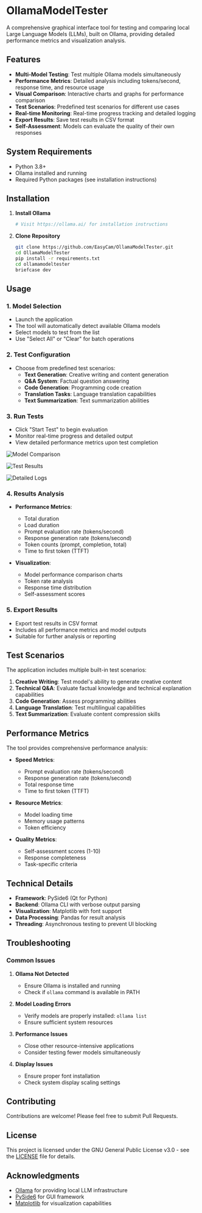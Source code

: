 # OllamaModelTester

A comprehensive graphical interface tool for testing and comparing local Large Language Models (LLMs), built on Ollama, providing detailed performance metrics and visualization analysis.


## Features

- **Multi-Model Testing**: Test multiple Ollama models simultaneously
- **Performance Metrics**: Detailed analysis including tokens/second, response time, and resource usage
- **Visual Comparison**: Interactive charts and graphs for performance comparison
- **Test Scenarios**: Predefined test scenarios for different use cases
- **Real-time Monitoring**: Real-time progress tracking and detailed logging
- **Export Results**: Save test results in CSV format
- **Self-Assessment**: Models can evaluate the quality of their own responses

## System Requirements

- Python 3.8+
- Ollama installed and running
- Required Python packages (see installation instructions)

## Installation

1. **Install Ollama**
   ```bash
   # Visit https://ollama.ai/ for installation instructions
   ```

2. **Clone Repository**
   ```bash
   git clone https://github.com/EasyCam/OllamaModelTester.git
   cd OllamaModelTester
   pip install -r requirements.txt
   cd ollamamodeltester
   briefcase dev
   ```

## Usage

### 1. Model Selection
- Launch the application
- The tool will automatically detect available Ollama models
- Select models to test from the list
- Use "Select All" or "Clear" for batch operations

### 2. Test Configuration
- Choose from predefined test scenarios:
  - **Text Generation**: Creative writing and content generation
  - **Q&A System**: Factual question answering
  - **Code Generation**: Programming code creation
  - **Translation Tasks**: Language translation capabilities
  - **Text Summarization**: Text summarization abilities

### 3. Run Tests
- Click "Start Test" to begin evaluation
- Monitor real-time progress and detailed output
- View detailed performance metrics upon test completion


![Model Comparison](images/0-Compare.png)

![Test Results](images/1-Results.png)

![Detailed Logs](images/2-Logs.png)

### 4. Results Analysis
- **Performance Metrics**:
  - Total duration
  - Load duration
  - Prompt evaluation rate (tokens/second)
  - Response generation rate (tokens/second)
  - Token counts (prompt, completion, total)
  - Time to first token (TTFT)

- **Visualization**:
  - Model performance comparison charts
  - Token rate analysis
  - Response time distribution
  - Self-assessment scores

### 5. Export Results
- Export test results in CSV format
- Includes all performance metrics and model outputs
- Suitable for further analysis or reporting

## Test Scenarios

The application includes multiple built-in test scenarios:

1. **Creative Writing**: Test model's ability to generate creative content
2. **Technical Q&A**: Evaluate factual knowledge and technical explanation capabilities
3. **Code Generation**: Assess programming abilities
4. **Language Translation**: Test multilingual capabilities
5. **Text Summarization**: Evaluate content compression skills

## Performance Metrics

The tool provides comprehensive performance analysis:

- **Speed Metrics**:
  - Prompt evaluation rate (tokens/second)
  - Response generation rate (tokens/second)
  - Total response time
  - Time to first token (TTFT)

- **Resource Metrics**:
  - Model loading time
  - Memory usage patterns
  - Token efficiency

- **Quality Metrics**:
  - Self-assessment scores (1-10)
  - Response completeness
  - Task-specific criteria

## Technical Details

- **Framework**: PySide6 (Qt for Python)
- **Backend**: Ollama CLI with verbose output parsing
- **Visualization**: Matplotlib with font support
- **Data Processing**: Pandas for result analysis
- **Threading**: Asynchronous testing to prevent UI blocking

## Troubleshooting

### Common Issues

1. **Ollama Not Detected**
   - Ensure Ollama is installed and running
   - Check if `ollama` command is available in PATH

2. **Model Loading Errors**
   - Verify models are properly installed: `ollama list`
   - Ensure sufficient system resources

3. **Performance Issues**
   - Close other resource-intensive applications
   - Consider testing fewer models simultaneously

4. **Display Issues**
   - Ensure proper font installation
   - Check system display scaling settings

## Contributing

Contributions are welcome! Please feel free to submit Pull Requests.

## License

This project is licensed under the GNU General Public License v3.0 - see the [LICENSE](LICENSE) file for details.


## Acknowledgments

- [Ollama](https://ollama.ai/) for providing local LLM infrastructure
- [PySide6](https://doc.qt.io/qtforpython/) for GUI framework
- [Matplotlib](https://matplotlib.org/) for visualization capabilities
